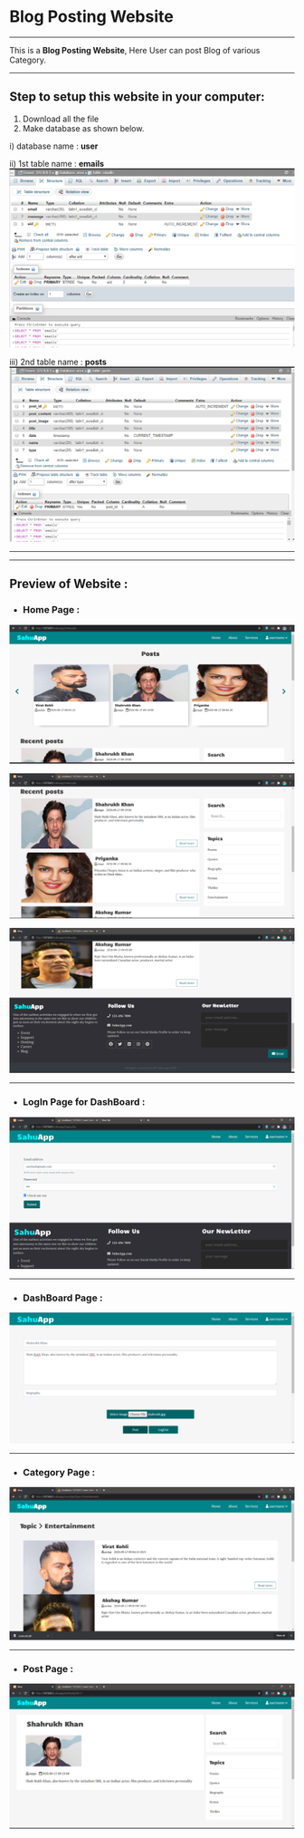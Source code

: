 # Blog Posting Website

---

This is a **Blog Posting Website**, Here User can post Blog of various Category.

---

## Step to setup this website in your computer:<br>
1. Download all the file<br>
2. Make database as shown below.

 i) database name : **user**
 
 ii) 1st table name : **emails**
 <img src="Screenshot (20).png">
 
 
 iii) 2nd table name : **posts**
 <img src="Screenshot (21).png">

---
---

## Preview of Website :

* ### Home Page :
![Home Page](./readme_img/w_home1.png)

![Home Page](./readme_img/w_home2.png)

![Home Page](./readme_img/w_home3.png)

---

* ### LogIn Page for DashBoard :
![Login Page](./readme_img/w_login.png)

---

* ### DashBoard Page :
![DashBoard Page](./readme_img/w_dashboard.png)

---

* ### Category Page :
![Category Page](./readme_img/w_catogry.png)

---

* ### Post Page :
![Post Page](./readme_img/w_brif.png)
